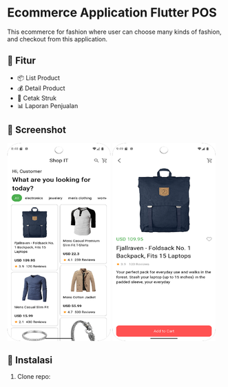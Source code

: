 # Ecommerce Application Flutter POS

This ecommerce for fashion where user can choose many kinds of fashion, and checkout from this application.

## 🚀 Fitur
- 📦 List Product
- 💰 Detail Product
- 🧾 Cetak Struk
- 📊 Laporan Penjualan

## 📸 Screenshot
<div>
    <img alt="Dashboard" height="460" src="screenshot/capture_home.png" width="240"/>
    <img alt="Dashboard" height="460" src="screenshot/capture_detail.png" width="240"/>
</div>


## 🔧 Instalasi
1. Clone repo: